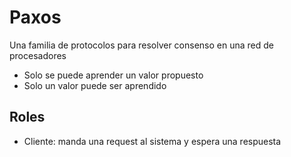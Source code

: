 # Paxos

Una familia de protocolos para resolver consenso en una red de procesadores

- Solo se puede aprender un valor propuesto
- Solo un valor puede ser aprendido

## Roles

- Cliente: manda una request al sistema y espera una respuesta